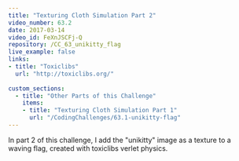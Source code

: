 ```yaml
---
title: "Texturing Cloth Simulation Part 2"
video_number: 63.2
date: 2017-03-14
video_id: FeXnJSCFj-Q
repository: /CC_63_unikitty_flag
live_example: false
links:
- title: "Toxiclibs"  
  url: "http://toxiclibs.org/"
  
custom_sections:
  - title: "Other Parts of this Challenge"
    items:
    - title: "Texturing Cloth Simulation Part 1"
      url: "/CodingChallenges/63.1-unikitty-flag"
---
```


In part 2 of this challenge, I add the "unikitty" image as a texture to a waving flag, created with toxiclibs verlet physics.

